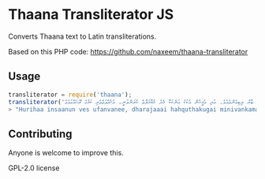 Thaana Transliterator JS
============================

Converts Thaana text to Latin transliterations.

Based on this PHP code: https://github.com/naxeem/thaana-transliterator

## Usage

```javascript
transliterator = require('thaana');
transliterator('ހުރިހާ އިންސާނުން ވެސް އުފަންވަނީ، ދަރަޖައާއި ޙައްޤުތަކުގައި މިނިވަންކަމާއި ހަމަހަމަކަން ލިބިގެންވާ ބައެއްގެ ގޮތުގައެވެ. އެމީހުންނަށް ހެޔޮވިސްނުމާއި، ހެޔޮ ބުއްދީގެ ބާރު ލިބިގެންވެއެވެ. އަދި އެމީހުން އެކަކު އަނެކަކާ މެދު މުޢާމަލާތް ކުރަންވަނީ، އުޚުއްވަތްތެރި ކަމުގެ ރޫޙެއްގައެވެ.');
> "Hurihaa insaanun ves ufanvanee, dharajaaai hahquthakugai minivankamaai hamahamakan libigenvaa baehge gothugaeve. Emeehunnah heyovisnumaai, heyo buhdheege baaru libigenveeve. Adhi emeehun ekaku anekakaa medhu muaamalaai kuranvanee, ukhuhvaitheri kamuge roohehgaeve."
```

## Contributing
Anyone is welcome to improve this.

GPL-2.0 license
